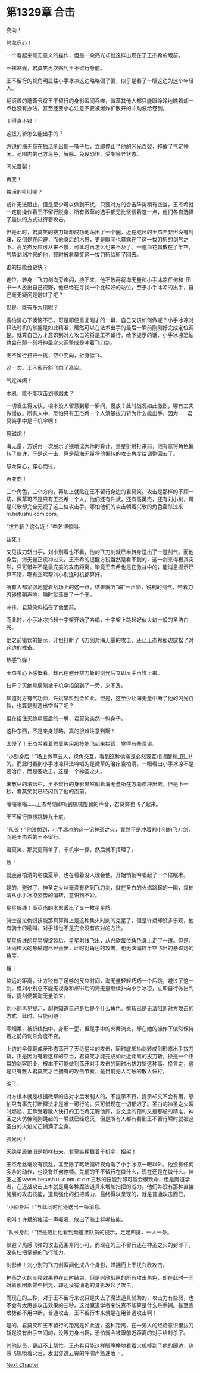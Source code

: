 # 第1329章 合击

变向！

怒龙穿心！

一个看起来毫无意义的操作，但是一朵亮光却就这样出现在了王杰希的眼前。

一抹寒光，君莫笑再次贴到王不留行身前。

王不留行的视角明显往小手冰凉这边略略偏了偏，似乎是看了一眼这边的这个年轻人。

翻滚着的蘑菇云将王不留行的身影瞬间吞噬，微草其他人都只能眼睁睁地瞧着却一点也没有办法，甚至还要小心注意不要被爆炸扩散开的冲动波给卷到。

干得真不错！

这拔刀斩怎么能出手的？

方锐的海无量在独活吼出那一嗓子后，立即停止了他的闪光百裂，释放了气定神闲。范围内的己方角色，解除、免役恐惧、受嘲等异状态。

闪光百裂！

再变！

独活的吼叫呢？

或许无法阻止，但是至少可以做到干扰，只要对方的合击阵势稍有空当，王杰希就一定能操作着王不留行脱身，所有微草的选手都无比坚信着这一点，他们各自选择了最快的方式进行着攻击。

但是此时，君莫笑的拔刀斩却成功地荡出了一个圈，近在咫尺的王杰希非但没有封堵，反倒是在闪避，而他身后的木恩，更是瞬间也暴露在了这一拔刀斩的剑气之下。高英杰反应可从来不慢，可此时再怎么也来不及了。一道血花飘散在了半空，气势汹汹冲来的他，顿时被君莫笑这一拔刀斩给斩了回去。

谁的技能会更快？

走位，转身！飞刀剑向旁疾闪，接下来，他不敢再将海无量和小手冰凉任何和-图-书一人放出自己视野，他已经在寻找一个比较好的站位，至于小手冰凉的出手，自己毫无疑问是避过了吧？

但是，能有多大用呢？

袁柏清心下懊恼不已。可是即便重复刚才的一幕，自己又该如何做呢？小手冰凉对释法时机的掌握是如此精准，居然可以在法术出手的最后一瞬前刚刚好完成定位调整。就算自己方才意识到对方攻击的将是王不留行，给予提示的话，小手冰凉恐怕也会在那一刻将神圣之火调整成是冲着飞刀剑。

王不留行扫把一挑，空中变向，折身低飞。

这一次，王不留行斜飞向了高空。

气定神闲！

木恩，能不能攻击到寒烟柔？

一切发生得太快，根本没人留意到那一瞬间，慢放？此时战况如此激烈，哪有工夫做慢放。所有人中，恐怕只有王杰希一个人清楚拔刀斩为什么能出手，因为……君莫笑手中是千机伞啊！

悬磁炮！

海无量，方锐再一次展示了猥琐流大师的算计，星星折射打来前，他有意将角色偏转了些许，于是这一击，算是帮海无量将他偏转的攻击角度给调整回去了。

怒龙穿心，穿心而过。

再变向！

三个角色，三个方向，再加上就贴在王不留行身边的君莫笑。攻击是那样的不顾一切，微草可不是只有王杰希一个人，他们还有许斌，还有高英杰，还有刘小别，可是兴欣却完全无视了这三位攻击手，哪怕他们的攻击朝着兴欣的角色轰杀过来m.hetushu.com.com。

“拔刀斩？这么近！”李艺博惊叫。

该死！

又见拔刀斩出手，刘小别看也不看，他的飞刀剑就已半转身送出了一道剑气。而他身后，海无量正疾冲过来，王杰希的提醒方锐当然是看不到的，这一剑来得极其突然，只可惜并不是最完美的攻击距离。毕竟王杰希也是在激战中的，能消息提示已算不错，哪有空暇帮刘小别连时机都算好。

所有人都紧张地望着战场上的这一点，结果就听“蹭”一声响，锐利的剑气，带着刀刃碰撞鞘声响，瞬时就荡出了一个圈。

冲锋，君莫笑斜插在了他面前。

而此时，小手冰凉拎起十字架开始了吟唱，十字架上跳起好似火焰一般的圣洁白光。

他之前错误的提示，非但打断了飞刀剑对海无量的攻击，还让王杰希那边放松了对这边的戒备。

热感飞弹！

王杰希心下感慨着，却已在避开拔刀斩的剑光后立即反手再攻上来。

扫开？灭绝星辰刚被千机伞招架到了一旁，来不及。

知道对方有气功师，许斌早料到会如此。但是，这至少让海无量中断了他的闪光百裂，也算是制造出空当了吧？

但在招住灭绝星辰后的一瞬，君莫笑突然一斜身子。

这种东西，不是亲身领略，真的很难注意到啊！

太慢了！王杰希看着君莫笑用那技能飞起来拦截，觉得有些荒谬。

“小别身后！”场上微草五人，视角交互，看到这种偷袭是必然要互相提醒和_图_书的。而此时看到小手冰凉释法吟唱的是微草的治疗袁柏清，一眼看出小手冰凉不是要治疗，而是要攻击，这是一个神圣之火。

未散尽的浓烟中，王不留行的身影果然朝着海无量所在方向疾冲出去。但是下一秒，君莫笑就已经闪到了他的面前。

嗡嗡嗡嗡……王杰希随即听到机械旋翼的声音，君莫笑也飞了起来。

王不留行直接跳转九十度。

“队长！”他没想到，小手冰凉的这一记神圣之火，竟然不是冲着刘小别的飞刀剑，而是王杰希的王不留行。

君莫笑，那就更简单了，千机伞一撑，然后就不搭理了。

轰！

就连吕柏清的冬虫夏草，也在看着没人理会他，开始悄悄吟唱起了一个催眠术。

是的，避过了，神圣之火丝毫没有粘到飞刀剑，就在圣白的火焰跳起的一瞬，袁柏清从小手冰凉姿势的偏转，意识到不妙。

星星折线！高英杰的木恩丢出了又一枚星星牌。

骑士这拉仇恨技能那真算得上是这种集火时刻的克星了，但是许斌却没多乐观，他有骑士的吼叫，对手却也不是完全没有应对的方法。

星星折线的星星牌绽裂后，星星射线飞出，从兴欣每位角色身上走了一遭。但是，沐雨橙风的悬磁炮已经轰出，此时对角色的攻击，也无法偏转半空飞出的悬磁炮的角度。

蹭！

略远的距离，让方锐有了足够的反应时间，海无量轻轻巧巧一个后跳，避过了这一剑。但刘小别总不能无视身和*图*书后的海无量继续扑向小手冰凉，立即自行做出判断，提剑便朝海无量杀来。

刘小别再见提示，却也知道自己身后是个什么角色。劈斩已是无法阻断对方攻击的方式，此时，只能闪避！

寒烟柔，被折线扫中，身形一歪，但是手中的火舞流炎，却在她的操作下依然保持着之前的刺杀角度不变。

上边的伞骨翻成矛形态荡开了灭绝星尘的攻击，同时底部抽剑转成剑形态出手拔刀斩，正是因为有着这样的空当，君莫笑才能完成如此近距离的拔刀斩。换是一个正常的剑客职业，根本不可能做到荡开对手攻击的同时出拔刀斩这种事。换言之，这是只有散人君莫笑才会拥有的攻击节奏，是目前无人可破的散人快打。

晚了。

对方根本就是根据微草的应对才后发制人的。不提示不行，提示却又不会有用，恐怕只有事先打断释法才是唯一可行的。只可惜现在一切都迟了。圣白的神圣之火瞬时燃起，正承受着散人快打的王杰希无暇他顾，安文逸的预判又是那般的精准，神圣之火仿佛刚刚跳起的一瞬就已经熄灭，但是所有人都有看到王不留行瞬时就被这圣白的火焰光芒铺满了全身。

弧光闪！

灭绝星辰依旧是那样扫来，君莫笑挥舞着千机伞，招架！

王杰希丝毫没有慌乱，甚至除了略略偏转视角看了小手冰凉一眼以外，他没有任何多余的动作，也没有任何停顿。先前的王不留行在做什么，现在还是在做什么。神圣之圣ｗwｗ.hetushｕ.ｃom.ｃｏm三秒的技能封印可能会很致命，但是魔道学者，在近战攻击上本就是用各种魔法道具来增加扫把的威力。他们并没有那种直接施展的攻击技能，道具强化的扫把威力，最终得以呈现的，就是普通攻击而已。

“小别身后！”与此同时他还送出一条消息。

吼叫！许斌的独活一声嘶吼，放出了骑士群嘲技能。

“队长身后！”但是随后他看到频道里队员的提示，足足四排，一人一条。

躲避？热感飞弹的攻击范围非同小可，而现在的王不留行还在神圣之火的封印下，没有扫把掌握的飞行能力。

剑影步！刘小别的飞刀剑瞬间化成八个身影，蜂拥而上干扰兴欣攻击。

神圣之火的三秒效果也在此时结束，但是兴欣战队的所有攻击角色，却在此时一同对着那团烟雾中摇晃，却还没有消逝的身影发起了攻击。

而现在的三秒，对于王不留行来说只是失去了魔法道具辅助的，攻击力有些弱，也不会有太厉害攻击效果的三秒。这对魔道学者来说真不能算是什么杀手锏。甚至连攻势都不用中断，普通攻击，王不留行本来就是在用普通攻击啊！

是的，君莫笑和王不留行的距离是如此近，这种距离，在一旁人的经验意识里拔刀斩是没有出手空间的，没等刀身出鞘，恐怕就会被眼前近距离的对手给封杀了。

其他队员，更赶不上帮忙。王杰希只能这样眼睁睁地看着火机掉到了他的脚边，热感飞机喷着火舌，发出穿透云霄的呼啸声急速落下。



[Next Chapter](%E7%AC%AC1330%E7%AB%A0%20%E5%BC%BA%E7%A1%AC.md)